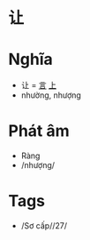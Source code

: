 # 让

# Nghĩa
* 让 = [言](言.md) [上](上.md)
* nhường, nhượng

# Phát âm
* Ràng
*  /nhượng/

# Tags
* /Sơ cấp//27/

<script>window.HANZI_FIELD='让';</script>
